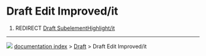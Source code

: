 # Draft Edit Improved/it
1.  REDIRECT [Draft SubelementHighlight/it](Draft_SubelementHighlight/it.md)



---
![](images/Button_right.svg) [documentation index](../README.md) > [Draft](Draft_Workbench.md) > Draft Edit Improved/it

